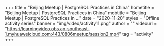 +++
    title = "Beijing Meetup | PostgreSQL Practices in China"
    hometitle = "Beijing Meetup | PostgreSQL Practices in China"
    mobtitle = "Beijing Meetup | PostgreSQL Practices in …"
    date = "2020-11-20"
    styles = "Offline activity series"
    banner = "img/video/activity11.png"
    author = ""
    videourl = "https://learningvideo.obs.ap-southeast-1.myhuaweicloud.com:443/0806meetup/session2.mp4" 
    tag = "activity"
+++